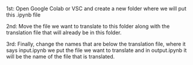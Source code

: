 1st: Open Google Colab or VSC and create a new folder where we will put this .ipynb file

2nd: Move the file we want to translate to this folder along with the translation file that will already be in this folder.

3rd: Finally, change the names that are below the translation file, where it says input.ipynb we put the file we want to translate and in output.ipynb it will be the name of the file that is translated.
